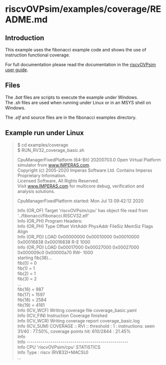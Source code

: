 riscvOVPsim/examples/coverage/README.md
===

Introduction
---

This example uses the fibonacci example code and shows the use of instruction functional coverage.

For full documentation please read the documentation in the [riscvOVPsim user guide](../../doc/riscvOVPsim_User_Guide.pdf).

Files
---
The _.bat_ files are scripts to execute the example under Windows.  
The _.sh_ files are used when running under Linux or in an MSYS shell on Windows.

The _.elf_ and source files are in the fibonacci examples directory.

Example run under Linux
---

> $ cd examples/coverage  
> $ RUN_RV32_coverage_basic.sh
> 
> CpuManagerFixedPlatform (64-Bit) 20200703.0 Open Virtual Platform simulator from www.IMPERAS.com.   
> Copyright (c) 2005-2020 Imperas Software Ltd.  Contains Imperas Proprietary Information.  
> Licensed Software, All Rights Reserved.  
> Visit www.IMPERAS.com for multicore debug, verification and analysis solutions.  
>   
> CpuManagerFixedPlatform started: Mon Jul 13 09:42:12 2020  
>   
> Info (OR_OF) Target 'riscvOVPsim/cpu' has object file read from '../fibonacci/fibonacci.RISCV32.elf'  
> Info (OR_PH) Program Headers:  
> Info (OR_PH) Type           Offset     VirtAddr   PhysAddr   FileSiz    MemSiz     Flags Align  
> Info (OR_PD) LOAD           0x00000000 0x00010000 0x00010000 0x00016838 0x00016838 R-E   1000  
> Info (OR_PD) LOAD           0x00017000 0x00027000 0x00027000 0x000009c0 0x00000a70 RW-   1000  
> starting fib(38)...  
> fib(0) = 0  
> fib(1) = 1  
> fib(2) = 1  
> fib(3) = 2  
> ...  
> fib(16) = 987  
> fib(17) = 1597  
> fib(18) = 2584  
> fib(19) = 4181  
> Info (ICV_WCF) Writing coverage file coverage_basic.yaml  
> Info (ICV_FIN) Instruction Coverage finished  
> Info (ICV_WCR) Writing coverage report coverage_basic.log  
> Info (ICV_SUM) COVERAGE :: RVI :: threshold : 1 : instructions: seen 31/40 :  77.50%, coverage points hit: 610/2844 :  21.45%  
> Info   
> Info ---------------------------------------------------  
> Info CPU 'riscvOVPsim/cpu' STATISTICS  
> Info   Type                  : riscv (RVB32I+MACSU)  
> ...   


